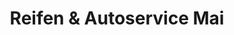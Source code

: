 ---
title: "Reifen & Autoservice Mai"
url: /gronau-leine/reifen-und-autoservice-mai/
shop: Autoteile
---